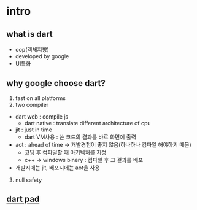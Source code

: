 # intro
## what is dart
 - oop(객체지향)
 - developed by google
 - UI특화

## why google choose dart?
 1. fast on all platforms
 2. two compiler
 - dart web : compile js
   - dart native : translate different architecture of cpu
 - jit : just in time
   - dart VM사용 : 쓴 코드의 결과를 바로 화면에 출력
 - aot : ahead of time -> 개발경험이 좋지 않음(하나하나 컴파일 해야하기 때문)
   - 코딩 후 컴파일할 때 아키텍처를 지정 
   - c++ -> windows binery : 컴파일 후 그 결과를 배포
 - 개발시에는 jit, 배포시에는 aot을 사용
 3. null safety
 
## [dart pad](https://dartpad.dev/?)
